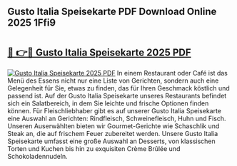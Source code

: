 ## Gusto Italia Speisekarte PDF Download Online 2025 1Ffi9

# <h2><a href="http://gc77qa.nevu.top/?p=Gusto+Italia+Speisekarte">🔗 👉🔴 Gusto Italia Speisekarte 2025 PDF</a></h2>

[![Gusto Italia Speisekarte 2025 PDF](https://i.imgur.com/dBaPXMq.png)](http://gc77qa.nevu.top/?p=Gusto+Italia+Speisekarte)
In einem Restaurant oder Café ist das Menü des Essens nicht nur eine Liste von Gerichten, sondern auch eine Gelegenheit für Sie, etwas zu finden, das für Ihren Geschmack köstlich und passend ist. Auf der Gusto Italia Speisekarte unseres Restaurants befindet sich ein Salatbereich, in dem Sie leichte und frische Optionen finden können. Für Fleischliebhaber gibt es auf unserer Gusto Italia Speisekarte eine Auswahl an Gerichten: Rindfleisch, Schweinefleisch, Huhn und Fisch. Unseren Auserwählten bieten wir Gourmet-Gerichte wie Schaschlik und Steak an, die auf frischem Feuer zubereitet werden. Unsere Gusto Italia Speisekarte umfasst eine große Auswahl an Desserts, von klassischen Torten und Kuchen bis hin zu exquisiten Crème Brûlée und Schokoladennudeln.
